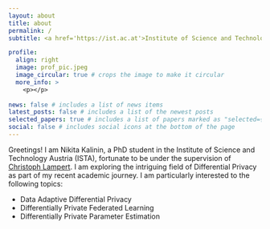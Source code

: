 ```yaml
---
layout: about
title: about
permalink: /
subtitle: <a href='https://ist.ac.at'>Institute of Science and Technology Austria</a>. 

profile:
  align: right
  image: prof_pic.jpeg
  image_circular: true # crops the image to make it circular
  more_info: >
    <p></p>
    
news: false # includes a list of news items
latest_posts: false # includes a list of the newest posts
selected_papers: true # includes a list of papers marked as "selected={true}"
social: false # includes social icons at the bottom of the page
---
```





Greetings! I am Nikita Kalinin, a PhD student  in the Institute of Science and Technology Austria (ISTA), fortunate to be under the supervision of <a href='https://ist.ac.at/en/research/lampert-group/'>Christoph Lampert</a>. I am exploring the intriguing field of Differential Privacy as part of my recent academic journey. I am particularly interested to the following topics:


<ul>
  <li>Data Adaptive Differential Privacy</li>
  <li>Differentially Private Federated Learning</li>
  <li>Differentially Private Parameter Estimation</li>
</ul>


